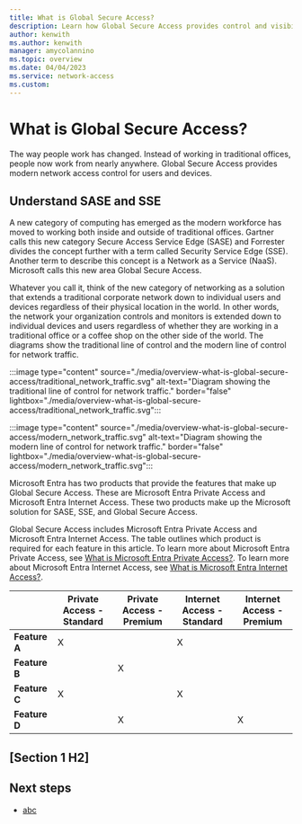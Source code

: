 ```yaml
---
title: What is Global Secure Access?
description: Learn how Global Secure Access provides control and visibility to users and devices both inside and outside of a traditional office.
author: kenwith
ms.author: kenwith
manager: amycolannino
ms.topic: overview
ms.date: 04/04/2023
ms.service: network-access
ms.custom: 
---
```


# What is Global Secure Access?

The way people work has changed. Instead of working in traditional offices, people now work from nearly anywhere. Global Secure Access provides modern network access control for users and devices.

## Understand SASE and SSE

A new category of computing has emerged as the modern workforce has moved to working both inside and outside of traditional offices. Gartner calls this new category Secure Access Service Edge (SASE) and Forrester divides the concept further with a term called Security Service Edge (SSE). Another term to describe this concept is a Network as a Service (NaaS). Microsoft calls this new area Global Secure Access.

Whatever you call it, think of the new category of networking as a solution that extends a traditional corporate network down to individual users and devices regardless of their physical location in the world. In other words, the network your organization controls and monitors is extended down to individual devices and users regardless of whether they are working in a traditional office or a coffee shop on the other side of the world. The diagrams show the traditional line of control and the modern line of control for network traffic.

:::image type="content" source="./media/overview-what-is-global-secure-access/traditional_network_traffic.svg" alt-text="Diagram showing the traditional line of control for network traffic." border="false" lightbox="./media/overview-what-is-global-secure-access/traditional_network_traffic.svg":::

:::image type="content" source="./media/overview-what-is-global-secure-access/modern_network_traffic.svg" alt-text="Diagram showing the modern line of control for network traffic." border="false" lightbox="./media/overview-what-is-global-secure-access/modern_network_traffic.svg":::

Microsoft Entra has two products that provide the features that make up Global Secure Access. These are Microsoft Entra Private Access and Microsoft Entra Internet Access. These two products make up the Microsoft solution for SASE, SSE, and Global Secure Access.

Global Secure Access includes Microsoft Entra Private Access and Microsoft Entra Internet Access. The table outlines
which product is required for each feature in this article. To learn more about Microsoft Entra Private Access, see
[What is Microsoft Entra Private Access?](overview-what-is-private-access.md). To learn more about Microsoft Entra
Internet Access, see [What is Microsoft Entra Internet Access?](overview-what-is-internet-access.md).

|               |Private Access - Standard|Private Access - Premium|Internet Access - Standard|Internet Access - Premium|
|---------------|--------------------------------|-------|---------------------------------|-------|
| **Feature A** | X                              |       | X                               |       |
| **Feature B** |                                | X     |                                 |       |
| **Feature C** | X                              |       | X                               |       |
| **Feature D** |                                | X     |                                 | X     |

## [Section 1 H2]
<!-- add your content here -->

## Next steps
<!-- Add a context sentence for the following links -->
- [abc](#)

